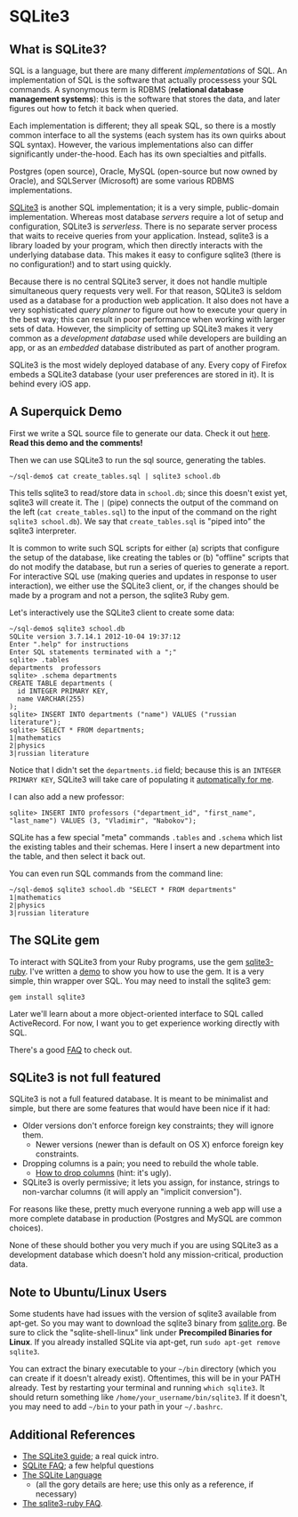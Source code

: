 # SQLite3

## What is SQLite3?

SQL is a language, but there are many different *implementations* of
SQL. An implementation of SQL is the software that actually processess
your SQL commands. A synonymous term is RDBMS (**relational database
management systems**): this is the software that stores the data, and
later figures out how to fetch it back when queried.

Each implementation is different; they all speak SQL, so there is a
mostly common interface to all the systems (each system has its own
quirks about SQL syntax). However, the various implementations also
can differ significantly under-the-hood. Each has its own specialties
and pitfalls.

Postgres (open source), Oracle, MySQL (open-source but now owned by
Oracle), and SQLServer (Microsoft) are some various RDBMS
implementations.

[SQLite3][sqlite-homepage] is another SQL implementation; it is a very
simple, public-domain implementation. Whereas most database *servers*
require a lot of setup and configuration, SQLite3 is *serverless*.
There is no separate server process that waits to receive queries from
your application. Instead, sqlite3 is a library loaded by your
program, which then directly interacts with the underlying database
data. This makes it easy to configure sqlite3 (there is no
configuration!) and to start using quickly.

Because there is no central SQLite3 server, it does not handle
multiple simultaneous query requests very well. For that reason,
SQLite3 is seldom used as a database for a production web
application. It also does not have a very sophisticated *query
planner* to figure out how to execute your query in the best way; this
can result in poor performance when working with larger sets of
data. However, the simplicity of setting up SQLite3 makes it very
common as a *development database* used while developers are building
an app, or as an *embedded* database distributed as part of another
program.

SQLite3 is the most widely deployed database of any. Every copy of
Firefox embeds a SQLite3 database (your user preferences are stored in
it). It is behind every iOS app.

## A Superquick Demo

First we write a SQL source file to generate our data. Check it out
[here][first-sql-demo]. **Read this demo and the comments!**

[first-sql-demo]: ../demos/sqlite3_demo/create_tables.sql

Then we can use SQLite3 to run the sql source, generating the tables.

    ~/sql-demo$ cat create_tables.sql | sqlite3 school.db

This tells sqlite3 to read/store data in `school.db`; since this doesn't
exist yet, sqlite3 will create it. The `|` (pipe) connects the output of the
command on the left (`cat create_tables.sql`) to the input of the command on
the right `sqlite3 school.db`). We say that `create_tables.sql` is "piped
into" the sqlite3 interpreter.

It is common to write such SQL scripts for either (a) scripts that configure
the setup of the database, like creating the tables or (b) "offline" scripts
that do not modify the database, but run a series of queries to generate a
report. For interactive SQL use (making queries and updates in response to
user interaction), we either use the SQLite3 client, or, if the changes
should be made by a program and not a person, the sqlite3 Ruby gem.

Let's interactively use the SQLite3 client to create some data:

```
~/sql-demo$ sqlite3 school.db
SQLite version 3.7.14.1 2012-10-04 19:37:12
Enter ".help" for instructions
Enter SQL statements terminated with a ";"
sqlite> .tables
departments  professors
sqlite> .schema departments
CREATE TABLE departments (
  id INTEGER PRIMARY KEY,
  name VARCHAR(255)
);
sqlite> INSERT INTO departments ("name") VALUES ("russian literature");
sqlite> SELECT * FROM departments;
1|mathematics
2|physics
3|russian literature
```

Notice that I didn't set the `departments.id` field; because this is
an `INTEGER PRIMARY KEY`, SQLite3 will take care of populating it
[automatically for me][autoincrement].

[autoincrement]: http://www.sqlite.org/faq.html#q1

I can also add a new professor:

```
sqlite> INSERT INTO professors ("department_id", "first_name", "last_name") VALUES (3, "Vladimir", "Nabokov");
```

SQLite has a few special "meta" commands `.tables` and `.schema` which
list the existing tables and their schemas. Here I insert a new
department into the table, and then select it back out.

You can even run SQL commands from the command line:

```
~/sql-demo$ sqlite3 school.db "SELECT * FROM departments"
1|mathematics
2|physics
3|russian literature
```

## The SQLite gem

To interact with SQLite3 from your Ruby programs, use the gem
[sqlite3-ruby][sqlite-ruby-github]. I've written a
[demo][sqlite-ruby-demo] to show you how to use the gem. It is a very
simple, thin wrapper over SQL. You may need to install the sqlite3
gem:

    gem install sqlite3

Later we'll learn about a more object-oriented interface to SQL called
ActiveRecord. For now, I want you to get experience working directly
with SQL.

There's a good [FAQ][sqlite-ruby-faq] to check out.


## SQLite3 is not full featured

SQLite3 is not a full featured database. It is meant to be minimalist and
simple, but there are some features that would have been nice if it had:

* Older versions don't enforce foreign key constraints; they will
  ignore them.
    * Newer versions (newer than is default on OS X) enforce foreign key constraints.
* Dropping columns is a pain; you need to rebuild the whole table.
    * [How to drop columns][sqlite-add-drop] (hint: it's ugly).
* SQLite3 is overly permissive; it lets you assign, for instance, strings to
  non-varchar columns (it will apply an "implicit conversion").

For reasons like these, pretty much everyone running a web app will use a
more complete database in production (Postgres and MySQL are common choices).

None of these should bother you very much if you are using SQLite3 as a
development database which doesn't hold any mission-critical,
production data.

## Note to Ubuntu/Linux Users

Some students have had issues with the version of sqlite3 available from apt-get.
So you may want to download the sqlite3 binary from [sqlite.org][sqlite-download].
Be sure to click the "sqlite-shell-linux" link under **Precompiled Binaries for Linux**.
If you already installed SQLite via apt-get, run `sudo apt-get remove sqlite3`.

You can extract the binary executable to your `~/bin` directory (which you can create if
it doesn't already exist). Oftentimes, this will be in your PATH already. Test by
restarting your terminal and running `which sqlite3`. It should return something like
`/home/your_username/bin/sqlite3`. If it doesn't, you may need to add `~/bin` to your
path in your `~/.bashrc`.

[sqlite-add-drop]: http://www.sqlite.org/faq.html#q11

## Additional References

* [The SQLite3 guide][sqlite-guide]; a real quick intro.
* [SQLite FAQ][sqlite-faq]; a few helpful questions
* [The SQLite Language][sqlite-lang]
    * (all the gory details are here; use this only as a reference, if
      necessary)
* [The sqlite3-ruby FAQ][sqlite-ruby-faq].

[sqlite-homepage]: http://www.sqlite.org/
[sqlite-guide]: http://www.sqlite.org/sqlite.html
[sqlite-faq]: http://www.sqlite.org/faq.html
[sqlite-lang]: http://www.sqlite.org/lang.html

[sqlite-ruby-github]: https://github.com/luislavena/sqlite3-ruby
[sqlite-ruby-demo]: ../demos/sqlite3_demo/school.rb
[sqlite-ruby-faq]: http://sqlite-ruby.rubyforge.org/sqlite3/faq.html
[sqlite-download]: http://sqlite.org/download.html
